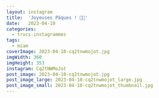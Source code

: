 ```yaml
---
layout: instagram
title:  'Joyeuses Pâques ! 🐣🐓'
date:   2023-04-10
categories: 
  - trucs-instagrammes
tags:
  - miam
coverImage: 2023-04-10-cq2tnwmojot.jpg
imgWidth: 360
imgHeight: 353
instagram: Cq2tNWMoJot
post_image: 2023-04-10-cq2tnwmojot.jpg
post_image_large: 2023-04-10-cq2tnwmojot_large.jpg
post_image_small: 2023-04-10-cq2tnwmojot_thumbnail.jpg
---
```



